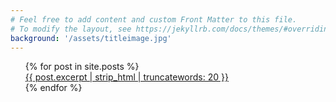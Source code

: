 ```yaml
---
# Feel free to add content and custom Front Matter to this file.
# To modify the layout, see https://jekyllrb.com/docs/themes/#overriding-theme-defaults
background: '/assets/titleimage.jpg'
---
```


<ul style="list-style-type: none;">
  {% for post in site.posts %}
    <li>
      <a href="{{ post.url }}">{{ post.excerpt | strip_html | truncatewords: 20 }}</a>
    </li>
  {% endfor %}
</ul>

